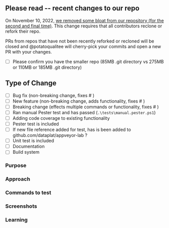 <!-- Below information IS REQUIRED with every PR -->
## Please read -- recent changes to our repo
On November 10, 2022, [we removed some bloat from our repository (for the second and final time)](https://github.com/dataplat/dbatools/issues/8542). This change requires that all contributors reclone or refork their repo.

PRs from repos that have not been recently reforked or recloned will be closed and @potatoqualitee will cherry-pick your commits and open a new PR with your changes.

 - [ ] Please confirm you have the smaller repo (85MB .git directory vs 275MB or 110MB or 185MB .git directory)

## Type of Change
<!-- What type of change does your code introduce -->
 - [ ] Bug fix (non-breaking change, fixes #<!--issue number--> )
 - [ ] New feature (non-breaking change, adds functionality, fixes #<!--issue number--> )
 - [ ] Breaking change (effects multiple commands or functionality, fixes #<!--issue number--> )
 - [ ] Ran manual Pester test and has passed (`.\tests\manual.pester.ps1`)
 - [ ] Adding code coverage to existing functionality
 - [ ] Pester test is included
 - [ ] If new file reference added for test, has is been added to github.com/dataplat/appveyor-lab ?
 - [ ] Unit test is included
 - [ ] Documentation
 - [ ] Build system

<!-- Below this line you can erase anything that is not applicable -->
### Purpose
<!-- What is the purpose or goal of this PR? (doesn't have to be an essay) -->

### Approach
<!-- How does this change solve that purpose -->

### Commands to test
<!-- if these are the examples in the help just note it as such -->

### Screenshots
<!-- pictures say a thousand words without typing any of it -->

### Learning
<!-- Optional -->
<!--
	Include:
	 - blog post that may have assisted in writing the code
	 - blog post that were initial source
	 - special or unique approach made to solve the problem
-->
